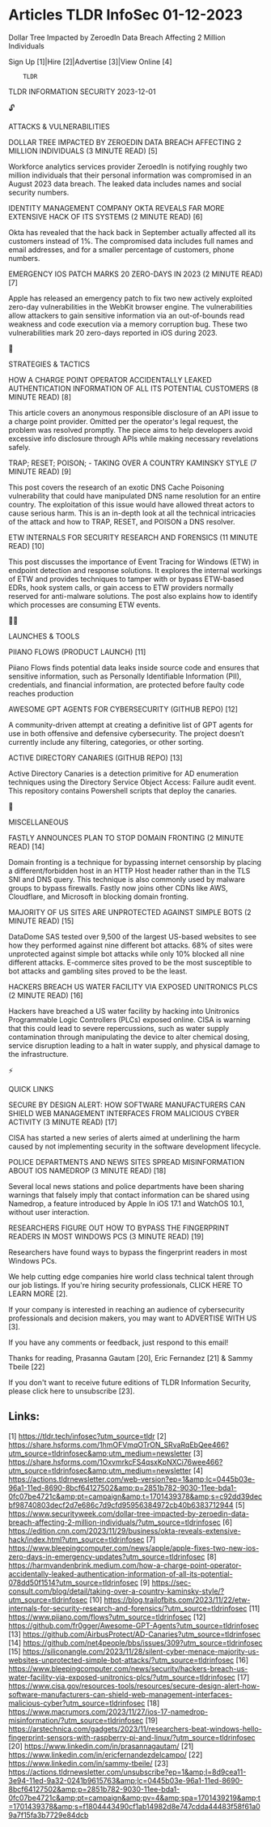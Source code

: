 # Articles TLDR InfoSec 01-12-2023

Dollar Tree Impacted by ZeroedIn Data Breach Affecting 2 Million
Individuals  

Sign Up [1]|Hire [2]|Advertise [3]|View Online [4] 

		TLDR 

TLDR INFORMATION SECURITY 2023-12-01

🔓 

ATTACKS & VULNERABILITIES

 DOLLAR TREE IMPACTED BY ZEROEDIN DATA BREACH AFFECTING 2 MILLION
INDIVIDUALS (3 MINUTE READ) [5] 

 Workforce analytics services provider ZeroedIn is notifying roughly
two million individuals that their personal information was
compromised in an August 2023 data breach. The leaked data includes
names and social security numbers. 

 IDENTITY MANAGEMENT COMPANY OKTA REVEALS FAR MORE EXTENSIVE HACK OF
ITS SYSTEMS (2 MINUTE READ) [6] 

 Okta has revealed that the hack back in September actually affected
all its customers instead of 1%. The compromised data includes full
names and email addresses, and for a smaller percentage of customers,
phone numbers. 

 EMERGENCY IOS PATCH MARKS 20 ZERO-DAYS IN 2023 (2 MINUTE READ) [7] 

 Apple has released an emergency patch to fix two new actively
exploited zero-day vulnerabilities in the WebKit browser engine. The
vulnerabilities allow attackers to gain sensitive information via an
out-of-bounds read weakness and code execution via a memory corruption
bug. These two vulnerabilities mark 20 zero-days reported in iOS
during 2023. 

🧠 

STRATEGIES & TACTICS

 HOW A CHARGE POINT OPERATOR ACCIDENTALLY LEAKED AUTHENTICATION
INFORMATION OF ALL ITS POTENTIAL CUSTOMERS (8 MINUTE READ) [8] 

 This article covers an anonymous responsible disclosure of an API
issue to a charge point provider. Omitted per the operator's legal
request, the problem was resolved promptly. The piece aims to help
developers avoid excessive info disclosure through APIs while making
necessary revelations safely. 

 TRAP; RESET; POISON; - TAKING OVER A COUNTRY KAMINSKY STYLE (7 MINUTE
READ) [9] 

 This post covers the research of an exotic DNS Cache Poisoning
vulnerability that could have manipulated DNS name resolution for an
entire country. The exploitation of this issue would have allowed
threat actors to cause serious harm. This is an in-depth look at all
the technical intricacies of the attack and how to TRAP, RESET, and
POISON a DNS resolver. 

 ETW INTERNALS FOR SECURITY RESEARCH AND FORENSICS (11 MINUTE READ)
[10] 

 This post discusses the importance of Event Tracing for Windows (ETW)
in endpoint detection and response solutions. It explores the internal
workings of ETW and provides techniques to tamper with or bypass
ETW-based EDRs, hook system calls, or gain access to ETW providers
normally reserved for anti-malware solutions. The post also explains
how to identify which processes are consuming ETW events. 

🧑‍💻 

LAUNCHES & TOOLS

 PIIANO FLOWS (PRODUCT LAUNCH) [11] 

 Piiano Flows finds potential data leaks inside source code and
ensures that sensitive information, such as Personally Identifiable
Information (PII), credentials, and financial information, are
protected before faulty code reaches production 

 AWESOME GPT AGENTS FOR CYBERSECURITY (GITHUB REPO) [12] 

 A community-driven attempt at creating a definitive list of GPT
agents for use in both offensive and defensive cybersecurity. The
project doesn’t currently include any filtering, categories, or
other sorting. 

 ACTIVE DIRECTORY CANARIES (GITHUB REPO) [13] 

 Active Directory Canaries is a detection primitive for AD enumeration
techniques using the Directory Service Object Access: Failure audit
event. This repository contains Powershell scripts that deploy the
canaries. 

🎁 

MISCELLANEOUS

 FASTLY ANNOUNCES PLAN TO STOP DOMAIN FRONTING (2 MINUTE READ) [14] 

 Domain fronting is a technique for bypassing internet censorship by
placing a different/forbidden host in an HTTP Host header rather than
in the TLS SNI and DNS query. This technique is also commonly used by
malware groups to bypass firewalls. Fastly now joins other CDNs like
AWS, Cloudflare, and Microsoft in blocking domain fronting. 

 MAJORITY OF US SITES ARE UNPROTECTED AGAINST SIMPLE BOTS (2 MINUTE
READ) [15] 

 DataDome SAS tested over 9,500 of the largest US-based websites to
see how they performed against nine different bot attacks. 68% of
sites were unprotected against simple bot attacks while only 10%
blocked all nine different attacks. E-commerce sites proved to be the
most susceptible to bot attacks and gambling sites proved to be the
least. 

 HACKERS BREACH US WATER FACILITY VIA EXPOSED UNITRONICS PLCS (2
MINUTE READ) [16] 

 Hackers have breached a US water facility by hacking into Unitronics
Programmable Logic Controllers (PLCs) exposed online. CISA is warning
that this could lead to severe repercussions, such as water supply
contamination through manipulating the device to alter chemical
dosing, service disruption leading to a halt in water supply, and
physical damage to the infrastructure. 

⚡ 

QUICK LINKS

 SECURE BY DESIGN ALERT: HOW SOFTWARE MANUFACTURERS CAN SHIELD WEB
MANAGEMENT INTERFACES FROM MALICIOUS CYBER ACTIVITY (3 MINUTE READ)
[17] 

 CISA has started a new series of alerts aimed at underlining the harm
caused by not implementing security in the software development
lifecycle. 

 POLICE DEPARTMENTS AND NEWS SITES SPREAD MISINFORMATION ABOUT IOS
NAMEDROP (3 MINUTE READ) [18] 

 Several local news stations and police departments have been sharing
warnings that falsely imply that contact information can be shared
using Namedrop, a feature introduced by Apple In iOS 17.1 and WatchOS
10.1, without user interaction. 

 RESEARCHERS FIGURE OUT HOW TO BYPASS THE FINGERPRINT READERS IN MOST
WINDOWS PCS (3 MINUTE READ) [19] 

 Researchers have found ways to bypass the fingerprint readers in most
Windows PCs. 

 We help cutting edge companies hire world class technical talent
through our job listings. If you're hiring security professionals,
CLICK HERE TO LEARN MORE [2]. 

If your company is interested in reaching an audience of cybersecurity
professionals and decision makers, you may want to ADVERTISE WITH US
[3]. 

If you have any comments or feedback, just respond to this email! 

Thanks for reading, 
Prasanna Gautam [20], Eric Fernandez [21] & Sammy Tbeile [22] 

If you don't want to receive future editions of TLDR Information
Security, please click here to unsubscribe [23]. 

 

Links:
------
[1] https://tldr.tech/infosec?utm_source=tldr
[2] https://share.hsforms.com/1hmOFVmqOTrON_SRvaRqEbQee466?utm_source=tldrinfosec&amp;utm_medium=newsletter
[3] https://share.hsforms.com/1OxvmrkcFS4qsxKpNXCi76wee466?utm_source=tldrinfosec&amp;utm_medium=newsletter
[4] https://actions.tldrnewsletter.com/web-version?ep=1&amp;lc=0445b03e-96a1-11ed-8690-8bcf64127502&amp;p=2851b782-9030-11ee-bda1-0fc07be4721c&amp;pt=campaign&amp;t=1701439378&amp;s=c92dd39decbf98740803decf2d7e686c7d9cfd95956384972cb40b6383712944
[5] https://www.securityweek.com/dollar-tree-impacted-by-zeroedin-data-breach-affecting-2-million-individuals/?utm_source=tldrinfosec
[6] https://edition.cnn.com/2023/11/29/business/okta-reveals-extensive-hack/index.html?utm_source=tldrinfosec
[7] https://www.bleepingcomputer.com/news/apple/apple-fixes-two-new-ios-zero-days-in-emergency-updates?utm_source=tldrinfosec
[8] https://harmvandenbrink.medium.com/how-a-charge-point-operator-accidentally-leaked-authentication-information-of-all-its-potential-078dd50f1514?utm_source=tldrinfosec
[9] https://sec-consult.com/blog/detail/taking-over-a-country-kaminsky-style/?utm_source=tldrinfosec
[10] https://blog.trailofbits.com/2023/11/22/etw-internals-for-security-research-and-forensics/?utm_source=tldrinfosec
[11] https://www.piiano.com/flows?utm_source=tldrinfosec
[12] https://github.com/fr0gger/Awesome-GPT-Agents?utm_source=tldrinfosec
[13] https://github.com/AirbusProtect/AD-Canaries?utm_source=tldrinfosec
[14] https://github.com/net4people/bbs/issues/309?utm_source=tldrinfosec
[15] https://siliconangle.com/2023/11/28/silent-cyber-menace-majority-us-websites-unprotected-simple-bot-attacks/?utm_source=tldrinfosec
[16] https://www.bleepingcomputer.com/news/security/hackers-breach-us-water-facility-via-exposed-unitronics-plcs/?utm_source=tldrinfosec
[17] https://www.cisa.gov/resources-tools/resources/secure-design-alert-how-software-manufacturers-can-shield-web-management-interfaces-malicious-cyber?utm_source=tldrinfosec
[18] https://www.macrumors.com/2023/11/27/ios-17-namedrop-misinformation/?utm_source=tldrinfosec
[19] https://arstechnica.com/gadgets/2023/11/researchers-beat-windows-hello-fingerprint-sensors-with-raspberry-pi-and-linux/?utm_source=tldrinfosec
[20] https://www.linkedin.com/in/prasannagautam/
[21] https://www.linkedin.com/in/ericfernandezdelcampo/
[22] https://www.linkedin.com/in/sammy-tbeile/
[23] https://actions.tldrnewsletter.com/unsubscribe?ep=1&amp;l=8d9cea11-3e94-11ed-9a32-0241b9615763&amp;lc=0445b03e-96a1-11ed-8690-8bcf64127502&amp;p=2851b782-9030-11ee-bda1-0fc07be4721c&amp;pt=campaign&amp;pv=4&amp;spa=1701439219&amp;t=1701439378&amp;s=f1804443490cf1ab14982d8e747cdda44483f58f61a09a7f15fa3b7729e84dcb